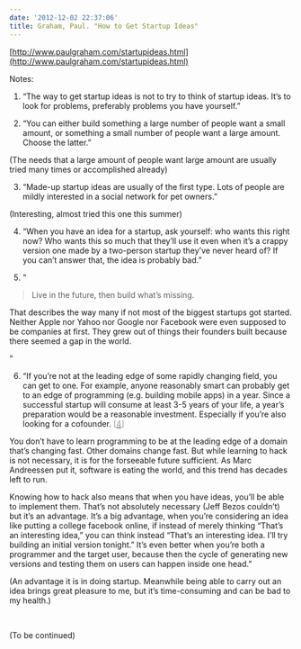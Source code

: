 ```yaml
---
date: '2012-12-02 22:37:06'
title: Graham, Paul. "How to Get Startup Ideas"
---
```


[http://www.paulgraham.com/startupideas.html](http://www.paulgraham.com/startupideas.html)

Notes:

1. “The way to get startup ideas is not to try to think of startup ideas. It’s to look for problems, preferably problems you have yourself.”

2. “You can either build something a large number of people want a small amount, or something a small number of people want a large amount. Choose the latter.”

(The needs that a large amount of people want large amount are usually tried many times or accomplished already)

3. “Made-up startup ideas are usually of the first type. Lots of people are mildly interested in a social network for pet owners.”

(Interesting, almost tried this one this summer)

4. “When you have an idea for a startup, ask yourself: who wants this right now? Who wants this so much that they’ll use it even when it’s a crappy version one made by a two-person startup they’ve never heard of? If you can’t answer that, the idea is probably bad.”

5. ”

> Live in the future, then build what’s missing.

That describes the way many if not most of the biggest startups got started. Neither Apple nor Yahoo nor Google nor Facebook were even supposed to be companies at first. They grew out of things their founders built because there seemed a gap in the world.

”

6. “If you’re not at the leading edge of some rapidly changing field, you can get to one. For example, anyone reasonably smart can probably get to an edge of programming (e.g. building mobile apps) in a year. Since a successful startup will consume at least 3-5 years of your life, a year’s preparation would be a reasonable investment. Especially if you’re also looking for a cofounder. <span style="color: #999999;">[[<span style="color: #999999;">4</span>](http://www.paulgraham.com/startupideas.html#f4n)]</span>

You don’t have to learn programming to be at the leading edge of a domain that’s changing fast. Other domains change fast. But while learning to hack is not necessary, it is for the forseeable future sufficient. As Marc Andreessen put it, software is eating the world, and this trend has decades left to run.

Knowing how to hack also means that when you have ideas, you’ll be able to implement them. That’s not absolutely necessary (Jeff Bezos couldn’t) but it’s an advantage. It’s a big advantage, when you’re considering an idea like putting a college facebook online, if instead of merely thinking “That’s an interesting idea,” you can think instead “That’s an interesting idea. I’ll try building an initial version tonight.” It’s even better when you’re both a programmer and the target user, because then the cycle of generating new versions and testing them on users can happen inside one head.”

(An advantage it is in doing startup. Meanwhile being able to carry out an idea brings great pleasure to me, but it’s time-consuming and can be bad to my health.)

 

(To be continued)


